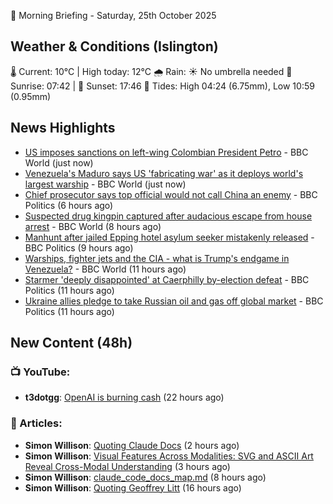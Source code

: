 🌅 Morning Briefing - Saturday, 25th October 2025

## Weather & Conditions (Islington)

🌡️ Current: 10°C | High today: 12°C
🌧️ Rain: ☀️ No umbrella needed
🌅 Sunrise: 07:42 | 🌇 Sunset: 17:46
🌊 Tides: High 04:24 (6.75mm), Low 10:59 (0.95mm)

## News Highlights

- [US imposes sanctions on left-wing Colombian President Petro](https://www.bbc.com/news/articles/crkl2dm2glxo?at_medium=RSS&at_campaign=rss) - BBC World (just now)
- [Venezuela's Maduro says US 'fabricating war' as it deploys world's largest warship](https://www.bbc.com/news/articles/c891gzx7xn4o?at_medium=RSS&at_campaign=rss) - BBC World (just now)
- [Chief prosecutor says top official would not call China an enemy](https://www.bbc.com/news/articles/clygwjp8yzzo?at_medium=RSS&at_campaign=rss) - BBC Politics (6 hours ago)
- [Suspected drug kingpin captured after audacious escape from house arrest](https://www.bbc.com/news/articles/cz0xd4dvzlyo?at_medium=RSS&at_campaign=rss) - BBC World (8 hours ago)
- [Manhunt after jailed Epping hotel asylum seeker mistakenly released](https://www.bbc.com/news/articles/cx2d5rl36vgo?at_medium=RSS&at_campaign=rss) - BBC Politics (9 hours ago)
- [Warships, fighter jets and the CIA - what is Trump's endgame in Venezuela?](https://www.bbc.com/news/articles/c4gp2lxz75eo?at_medium=RSS&at_campaign=rss) - BBC World (11 hours ago)
- [Starmer 'deeply disappointed' at Caerphilly by-election defeat](https://www.bbc.com/news/articles/cd9klevy28qo?at_medium=RSS&at_campaign=rss) - BBC Politics (11 hours ago)
- [Ukraine allies pledge to take Russian oil and gas off global market](https://www.bbc.com/news/articles/c17p54edxljo?at_medium=RSS&at_campaign=rss) - BBC Politics (11 hours ago)

## New Content (48h)
### 📺 YouTube:

- **t3dotgg**: [OpenAI is burning cash](https://www.youtube.com/watch?v=-9w2Yr1JyvI) (22 hours ago)

### 📝 Articles:

- **Simon Willison**: [Quoting Claude Docs](https://simonwillison.net/2025/Oct/25/claude-docs/#atom-everything) (2 hours ago)
- **Simon Willison**: [Visual Features Across Modalities: SVG and ASCII Art Reveal Cross-Modal Understanding](https://simonwillison.net/2025/Oct/25/visual-features-across-modalities/#atom-everything) (3 hours ago)
- **Simon Willison**: [claude_code_docs_map.md](https://simonwillison.net/2025/Oct/24/claude-code-docs-map/#atom-everything) (8 hours ago)
- **Simon Willison**: [Quoting Geoffrey Litt](https://simonwillison.net/2025/Oct/24/geoffrey-litt/#atom-everything) (16 hours ago)

